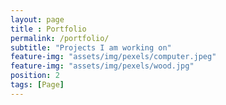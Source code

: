 ```yaml
--- 
layout: page
title : Portfolio 
permalink: /portfolio/
subtitle: "Projects I am working on" 
feature-img: "assets/img/pexels/computer.jpeg"
feature-img: "assets/img/pexels/wood.jpg"
position: 2
tags: [Page]
---
```


